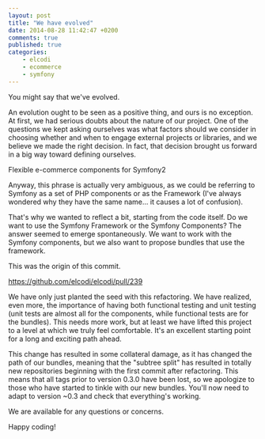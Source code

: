 ```yaml
---
layout: post
title: "We have evolved"
date: 2014-08-28 11:42:47 +0200
comments: true
published: true
categories:
    - elcodi
    - ecommerce
    - symfony
---
```

You might say that we've evolved.

An evolution ought to be seen as a positive thing, and ours is no exception.
At first, we had serious doubts about the nature of our project. One of the
questions we kept asking ourselves was what factors should we consider in
choosing whether and when to engage external projects or libraries, and we
believe we made the right decision. In fact, that decision brought us forward in
a big way toward defining ourselves.

Flexible e-commerce components for Symfony2

Anyway, this phrase is actually very ambiguous, as we could be referring to
Symfony as a set of PHP components or as the Framework (I've always wondered
why they have the same name... it causes a lot of confusion).

That's why we wanted to reflect a bit, starting from the code itself. Do we want
to use the Symfony Framework or the Symfony Components? The answer seemed to
emerge spontaneously. We want to work with the Symfony components, but we also
want to propose bundles that use the framework.

This was the origin of this commit.

https://github.com/elcodi/elcodi/pull/239

We have only just planted the seed with this refactoring. We have realized, even
more, the importance of having both functional testing and unit testing (unit
tests are almost all for the components, while functional tests are for the
bundles). This needs more work, but at least we have lifted this project to a
level at which we truly feel comfortable. It's an excellent starting point for
a long and exciting path ahead.

This change has resulted in some collateral damage, as it has changed the path
of our bundles, meaning that the "subtree split" has resulted in totally new
repositories beginning with the first commit after refactoring. This means that
all tags prior to version 0.3.0 have been lost, so we apologize to those who
have started to tinkle with our new bundles. You'll now need to adapt to version
~0.3 and check that everything's working.

We are available for any questions or concerns.

Happy coding!